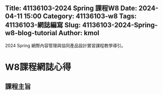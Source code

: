 
 Title: 41136103-2024 Spring 課程W8
 Date: 2024-04-11 15:00
 Category: 41136103-w8
 Tags: 41136103-網誌編寫
 Slug: 41136103-2024-Spring-w8-blog-tutorial
 Author: kmol
---

2024 Spring 網際內容管理與協同產品設計實習課程教學導引。

<!-- PELICAN_END_SUMMARY -->


# W8課程網誌心得

## 課程主旨
